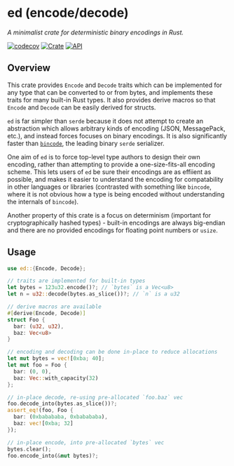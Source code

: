 # ed (encode/decode)

*A minimalist crate for deterministic binary encodings in Rust.*

[![codecov](https://codecov.io/gh/nomic-io/ed/branch/master/graph/badge.svg?token=BZK1DP4CF4)](https://codecov.io/gh/nomic-io/ed)
[![Crate](https://img.shields.io/crates/v/ed.svg)](https://crates.io/crates/ed)
[![API](https://docs.rs/ed/badge.svg)](https://docs.rs/ed)

## Overview

This crate provides `Encode` and `Decode` traits which can be implemented for any type that can be converted to or from bytes, and implements these traits for many built-in Rust types. It also provides derive macros so that `Encode` and `Decode` can be easily derived for structs.

`ed` is far simpler than `serde` because it does not attempt to create an abstraction which allows arbitrary kinds of encoding (JSON, MessagePack, etc.), and instead forces focuses on binary encodings. It is also significantly faster than [`bincode`](https://docs.rs/bincode), the leading binary `serde` serializer.

One aim of `ed` is to force top-level type authors to design their own encoding, rather than attempting to provide a one-size-fits-all encoding scheme. This lets users of `ed` be sure their encodings are as effiient as possible, and makes it easier to understand the encoding for compatability in other languages or libraries (contrasted with something like `bincode`, where it is not obvious how a type is being encoded without understanding the internals of `bincode`). 

Another property of this crate is a focus on determinism (important for cryptographically hashed types) - built-in encodings are always big-endian and there are no provided encodings for floating point numbers or `usize`.

## Usage 
```rust
use ed::{Encode, Decode};

// traits are implemented for built-in types
let bytes = 123u32.encode()?; // `bytes` is a Vec<u8>
let n = u32::decode(bytes.as_slice())?; // `n` is a u32

// derive macros are available
#[derive(Encode, Decode)]
struct Foo {
  bar: (u32, u32),
  baz: Vec<u8>
}

// encoding and decoding can be done in-place to reduce allocations
let mut bytes = vec![0xba; 40];
let mut foo = Foo {
  bar: (0, 0),
  baz: Vec::with_capacity(32)
};

// in-place decode, re-using pre-allocated `foo.baz` vec
foo.decode_into(bytes.as_slice())?;
assert_eq!(foo, Foo {
  bar: (0xbabababa, 0xbabababa),
  baz: vec![0xba; 32]
});

// in-place encode, into pre-allocated `bytes` vec
bytes.clear();
foo.encode_into(&mut bytes)?;
```
